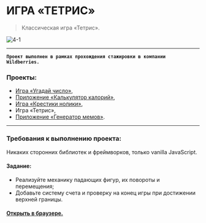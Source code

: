 # ИГРА «ТЕТРИС»
> Классическая игра «Тетрис».

![4-1](https://github.com/carina-bugaga/carina-bugaga/assets/98953836/f3005d55-ece1-4602-9c94-2fc2112b4868)

------------



**`Проект выполнен в рамках прохождения стажировки в компании Wildberries.`**

### Проекты:
- [Игра «Угадай число»](https://github.com/carina-bugaga/guess-the-number.git "Игра «Угадай число»"),
- [Приложение «Калькулятор калорий»](https://github.com/carina-bugaga/calorie-calculator.git "Приложение «Калькулятор калорий»"),
- [Игра «Крестики нолики»](https://github.com/carina-bugaga/tic-tac-toe.git "Игра «Крестики нолики»"),
- Игра «Тетрис»,
- [Приложение «Генератор мемов»](https://github.com/carina-bugaga/meme-generator.git "Приложение «Генератор мемов»").

------------
### Требования к выполнению проекта:
Никаких сторонних библиотек и фреймворков, только vanilla JavaScript.


#### Задание:
- Реализуйте механику падающих фигур, их повороты и перемещения;
- Добавьте систему счета и проверку на конец игры при достижении верхней границы.


#### [Открыть в браузере.](https://carina-bugaga.github.io/tetris/ "Открыть в браузере.")
